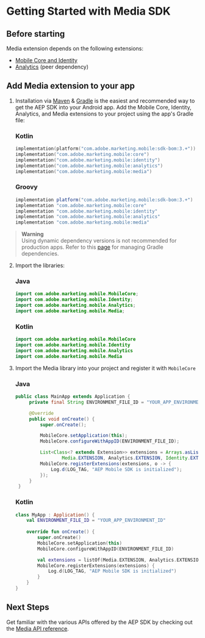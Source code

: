 # Getting Started with Media SDK

## Before starting

Media extension depends on the following extensions:
* [Mobile Core and Identity](https://github.com/adobe/aepsdk-core-android)
* [Analytics](https://github.com/adobe/aepsdk-analytics-android) (peer dependency)

## Add Media extension to your app

1. Installation via [Maven](https://maven.apache.org/) & [Gradle](https://gradle.org/) is the easiest and recommended way to get the AEP SDK into your Android app. Add the Mobile Core, Identity, Analytics, and Media extensions to your project using the app's Gradle file:

    ### Kotlin

    ```kotlin
    implementation(platform("com.adobe.marketing.mobile:sdk-bom:3.+"))
    implementation("com.adobe.marketing.mobile:core")
    implementation("com.adobe.marketing.mobile:identity")
    implementation("com.adobe.marketing.mobile:analytics")
    implementation("com.adobe.marketing.mobile:media")
    ```

    ### Groovy
    
    ```groovy
    implementation platform("com.adobe.marketing.mobile:sdk-bom:3.+")
    implementation "com.adobe.marketing.mobile:core"
    implementation "com.adobe.marketing.mobile:identity"
    implementation "com.adobe.marketing.mobile:analytics"
    implementation "com.adobe.marketing.mobile:media"
    ```

> **Warning**  
> Using dynamic dependency versions is not recommended for production apps. Refer to this [page](https://github.com/adobe/aepsdk-core-android/blob/main/Documentation/MobileCore/gradle-dependencies.md) for managing Gradle dependencies.

2. Import the libraries:

   ### Java

   ```java
   import com.adobe.marketing.mobile.MobileCore;
   import com.adobe.marketing.mobile.Identity;
   import com.adobe.marketing.mobile.Analytics;
   import com.adobe.marketing.mobile.Media;
   ```

   ### Kotlin

   ```kotlin
   import com.adobe.marketing.mobile.MobileCore
   import com.adobe.marketing.mobile.Identity
   import com.adobe.marketing.mobile.Analytics
   import com.adobe.marketing.mobile.Media
   ```

3. Import the Media library into your project and register it with `MobileCore`

   ### Java

   ```java
   public class MainApp extends Application {
        private final String ENVIRONMENT_FILE_ID = "YOUR_APP_ENVIRONMENT_ID";

        @Override
        public void onCreate() {
            super.onCreate();

            MobileCore.setApplication(this);
            MobileCore.configureWithAppID(ENVIRONMENT_FILE_ID);

            List<Class<? extends Extension>> extensions = Arrays.asList(
                    Media.EXTENSION, Analytics.EXTENSION, Identity.EXTENSION);
            MobileCore.registerExtensions(extensions, o -> {
                Log.d(LOG_TAG, "AEP Mobile SDK is initialized");
            });
        }
    }
   ```

   ### Kotlin

   ```kotlin
   class MyApp : Application() {
       val ENVIRONMENT_FILE_ID = "YOUR_APP_ENVIRONMENT_ID"
       
       override fun onCreate() {
           super.onCreate()
           MobileCore.setApplication(this)
           MobileCore.configureWithAppID(ENVIRONMENT_FILE_ID)

           val extensions = listOf(Media.EXTENSION, Analytics.EXTENSION, Identity.EXTENSION)
           MobileCore.registerExtensions(extensions) {
               Log.d(LOG_TAG, "AEP Mobile SDK is initialized")
           }
       }
   }
   ```

## Next Steps

Get familiar with the various APIs offered by the AEP SDK by checking out the [Media API reference](./api-reference.md).